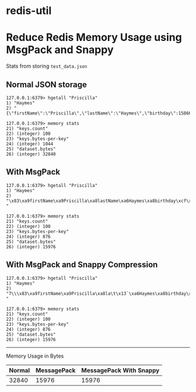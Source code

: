 # redis-util

# Reduce Redis Memory Usage using MsgPack and Snappy

Stats from storing `test_data.json`

## Normal JSON storage

```
127.0.0.1:6379> hgetall "Priscilla"
1) "Haymes"
2) "{\"firstName\":\"Priscilla\",\"lastName\":\"Haymes\",\"birthday\":1586690100000}"

127.0.0.1:6379> memory stats
21) "keys.count"
22) (integer) 100
23) "keys.bytes-per-key"
24) (integer) 1044
25) "dataset.bytes"
26) (integer) 32840
```

## With MsgPack

```
127.0.0.1:6379> hgetall "Priscilla"
1) "Haymes"
2) "\x83\xa9firstName\xa9Priscilla\xa8lastName\xa6Haymes\xa8birthday\xcf\x00\x00\x01qn\x19\x8b "

127.0.0.1:6379> memory stats
21) "keys.count"
22) (integer) 100
23) "keys.bytes-per-key"
24) (integer) 876
25) "dataset.bytes"
26) (integer) 15976
```

## With MsgPack and Snappy Compression

```
127.0.0.1:6379> hgetall "Priscilla"
1) "Haymes"
2) "7\\\x83\xa9firstName\xa9Priscilla\xa8la\t\x13`\xa6Haymes\xa8birthday\xcf\x00\x00\x01qn\x19\x8b "

127.0.0.1:6379> memory stats
21) "keys.count"
22) (integer) 100
23) "keys.bytes-per-key"
24) (integer) 876
25) "dataset.bytes"
26) (integer) 15976
```
---
Memory Usage in Bytes

|Normal | MessagePack | MessagePack With Snappy |
|-------|-------------|-------------------------|
|32840|15976|15976